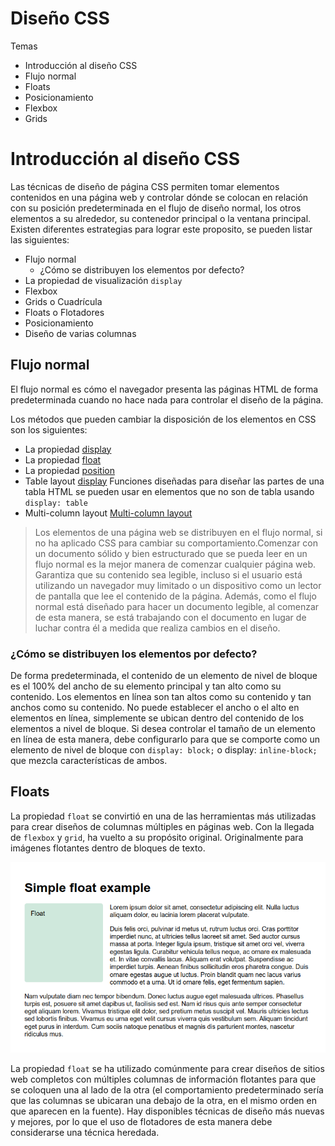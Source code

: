 # Diseño CSS

Temas

- Introducción al diseño CSS
- Flujo normal
- Floats
- Posicionamiento
- Flexbox
- Grids

# Introducción al diseño CSS

Las técnicas de diseño de página CSS permiten tomar elementos contenidos en una página web y controlar dónde se colocan en relación con su posición predeterminada en el flujo de diseño normal, los otros elementos a su alrededor, su contenedor principal o la ventana principal. Existen diferentes estrategias para lograr este proposito, se pueden listar las siguientes:

- Flujo normal
  - ¿Cómo se distribuyen los elementos por defecto?
- La propiedad de visualización `display`
- Flexbox
- Grids o Cuadrícula
- Floats o Flotadores
- Posicionamiento
- Diseño de varias columnas

## Flujo normal

El flujo normal es cómo el navegador presenta las páginas HTML de forma predeterminada cuando no hace nada para controlar el diseño de la página.

Los métodos que pueden cambiar la disposición de los elementos en CSS son los siguientes:

- La propiedad [display](https://developer.mozilla.org/en-US/docs/Web/CSS/display)
- La propiedad [float](https://developer.mozilla.org/en-US/docs/Web/CSS/float)
- La propiedad [position](https://developer.mozilla.org/en-US/docs/Web/CSS/position)
- Table layout [display](https://developer.mozilla.org/en-US/docs/Web/CSS/display) Funciones diseñadas para diseñar las partes de una tabla HTML se pueden usar en elementos que no son de tabla usando `display: table`
- Multi-column layout [Multi-column layout](https://developer.mozilla.org/en-US/docs/Web/CSS/CSS_Columns)

> Los elementos de una página web se distribuyen en el flujo normal, si no ha aplicado CSS para cambiar su comportamiento.Comenzar con un documento sólido y bien estructurado que se pueda leer en un flujo normal es la mejor manera de comenzar cualquier página web. Garantiza que su contenido sea legible, incluso si el usuario está utilizando un navegador muy limitado o un dispositivo como un lector de pantalla que lee el contenido de la página. Además, como el flujo normal está diseñado para hacer un documento legible, al comenzar de esta manera, se está trabajando con el documento en lugar de luchar contra él a medida que realiza cambios en el diseño.

### ¿Cómo se distribuyen los elementos por defecto?

De forma predeterminada, el contenido de un elemento de nivel de bloque es el 100% del ancho de su elemento principal y tan alto como su contenido. Los elementos en línea son tan altos como su contenido y tan anchos como su contenido. No puede establecer el ancho o el alto en elementos en línea, simplemente se ubican dentro del contenido de los elementos a nivel de bloque. Si desea controlar el tamaño de un elemento en línea de esta manera, debe configurarlo para que se comporte como un elemento de nivel de bloque con `display: block;` o display: `inline-block;` que mezcla características de ambos.

## Floats

La propiedad `float` se convirtió en una de las herramientas más utilizadas para crear diseños de columnas múltiples en páginas web. Con la llegada de `flexbox` y `grid`, ha vuelto a su propósito original. Originalmente para imágenes flotantes dentro de bloques de texto.

![Proposito original de la propiedad float](./float-original.png)

La propiedad `float` se ha utilizado comúnmente para crear diseños de sitios web completos con múltiples columnas de información flotantes para que se coloquen una al lado de la otra (el comportamiento predeterminado sería que las columnas se ubicaran una debajo de la otra, en el mismo orden en que aparecen en la fuente). Hay disponibles técnicas de diseño más nuevas y mejores, por lo que el uso de flotadores de esta manera debe considerarse una técnica heredada.



